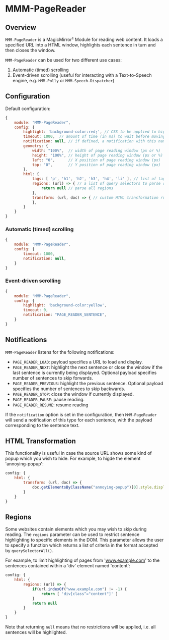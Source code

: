 # MMM-PageReader

## Overview
`MMM-PageReader` is a MagicMirror² Module for reading web content.  It loads a specified URL into a HTML window, highlights each sentence in turn and then closes the window.

`MMM-PageReader` can be used for two different use cases:

1. Automatic (timed) scrolling
2. Event-driven scrolling (useful for interacting with a Text-to-Speech engine, e.g. `MMM-Polly` or `MMM-Speech-Dispatcher`)

## Configuration
Default configuration:

```javascript
{
    module: "MMM-PageReader",
    config: {
        highlight: 'background-color:red;', // CSS to be applied to highlighted sentences
        timeout: 1000,  // amount of time (in ms) to wait before moving to the next sentence.  If set to 0, waits for a PAGE_READER_NEXT event
        notification: null, // if defined, a notification with this name (and payload containing text) will be sent for each sentence
        geometry: {
            width: "100%",  // width of page reading window (px or %)
            height: "100%", // height of page reading window (px or %)
            left: "0",      // X position of page reading window (px)
            top: "0",       // Y position of page reading window (px)
        },
        html: {
            tags: [ 'p', 'h1', 'h2', 'h3', 'h4', 'li' ], // list of tags to parse sentences from
            regions: (url) => { // a list of query selectors to parse sentences from
                return null // parse all regions
            },
            transform: (url, doc) => { // custom HTML transformation rule to be applied after loading
            },
        }
    }
}
```

### Automatic (timed) scrolling

```javascript
{
    module: "MMM-PageReader",
    config: {
        timeout: 1000,
        notification: null,
    }
}
```

### Event-driven scrolling

```javascript
{
    module: "MMM-PageReader",
    config: {
        highlight: 'background-color:yellow',
        timeout: 0,
        notification: "PAGE_READER_SENTENCE",
    }
}
```

## Notifications
`MMM-PageReader` listens for the following notifications:

* `PAGE_READER_LOAD`: payload specifies a URL to load and display.
* `PAGE_READER_NEXT`: highlight the next sentence or close the window if the last sentence is currently being displayed.  Optional payload specifies number of sentences to skip forwards.
* `PAGE_READER_PREVIOUS`: highlight the previous sentence.  Optional payload specifies the number of sentences to skip backwards.
* `PAGE_READER_STOP`: close the window if currently displayed.
* `PAGE_READER_PAUSE`: pause reading.
* `PAGE_READER_RESUME`: resume reading

If the `notification` option is set in the configuration, then `MMM-PageReader` will send a notification of this type for each sentence, with the payload corresponding to the sentence text.

## HTML Transformation
This functionality is useful in case the source URL shows some kind of popup which you wish to hide.  For example, to higde the element 'annoying-popup':

```javascript
config: {
    html: {
        transform: (url, doc) => {
            doc.getElementsByClassName("annoying-popup")[0].style.display = 'none'
        }
    }
}
```

## Regions
Some websites contain elements which you may wish to skip during reading.  The `regions` parameter can be used to restrict sentence highlighting to specific elements in the DOM.  This parameter allows the user to specify a function which returns a list of criteria in the format accepted by `querySelectorAll()`.

For example, to limit highlighting of pages from 'www.example.com' to the sentences contained within a 'div' element named 'content':

```javascript
config: {
    html: {
        regions: (url) => {
            if(url.indexOf("www.example.com") != -1) {
                return [ 'div[class^="content"]' ]
            }
            return null
        }
    }
}
```
Note that returning `null` means that no restrictions will be applied, i.e. all sentences will be highlighted.
